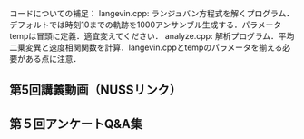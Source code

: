 コードについての補足：
langevin.cpp: ランジュバン方程式を解くプログラム．デフォルトでは時刻10までの軌跡を1000アンサンブル生成する．パラメータtempは冒頭に定義．適宜変えてください．
analyze.cpp: 解析プログラム．平均二乗変異と速度相関関数を計算．langevin.cppとtempのパラメータを揃える必要がある点に注意．

## 第5回講義動画（NUSSリンク） <bf>

  
## 第５回アンケートQ&A集 <bf>
